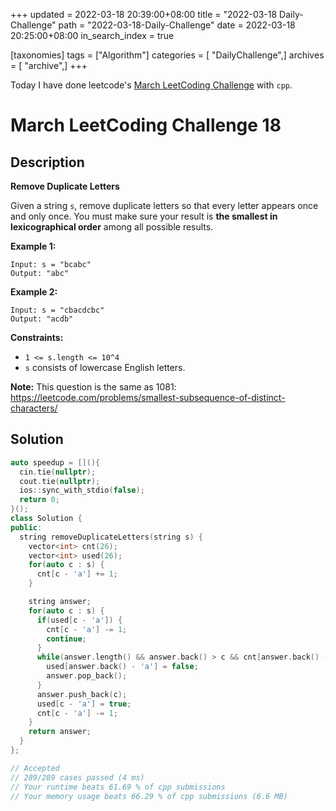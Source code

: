 +++
updated = 2022-03-18 20:39:00+08:00
title = "2022-03-18 Daily-Challenge"
path = "2022-03-18-Daily-Challenge"
date = 2022-03-18 20:25:00+08:00
in_search_index = true

[taxonomies]
tags = ["Algorithm"]
categories = [ "DailyChallenge",]
archives = [ "archive",]
+++

Today I have done leetcode's [March LeetCoding Challenge](https://leetcode.com/problems/remove-duplicate-letters/) with `cpp`.

<!-- more -->

# March LeetCoding Challenge 18

## Description

**Remove Duplicate Letters**

Given a string `s`, remove duplicate letters so that every letter appears once and only once. You must make sure your result is **the smallest in lexicographical order** among all possible results.

 

**Example 1:**

```
Input: s = "bcabc"
Output: "abc"
```

**Example 2:**

```
Input: s = "cbacdcbc"
Output: "acdb"
```

 

**Constraints:**

- `1 <= s.length <= 10^4`
- `s` consists of lowercase English letters.

 

**Note:** This question is the same as 1081: https://leetcode.com/problems/smallest-subsequence-of-distinct-characters/

## Solution

``` cpp
auto speedup = [](){
  cin.tie(nullptr);
  cout.tie(nullptr);
  ios::sync_with_stdio(false);
  return 0;
}();
class Solution {
public:
  string removeDuplicateLetters(string s) {
    vector<int> cnt(26);
    vector<int> used(26);
    for(auto c : s) {
      cnt[c - 'a'] += 1;
    }

    string answer;
    for(auto c : s) {
      if(used[c - 'a']) {
        cnt[c - 'a'] -= 1;
        continue;
      }
      while(answer.length() && answer.back() > c && cnt[answer.back() - 'a']) {
        used[answer.back() - 'a'] = false;
        answer.pop_back();
      }
      answer.push_back(c);
      used[c - 'a'] = true;
      cnt[c - 'a'] -= 1;
    }
    return answer;
  }
};

// Accepted
// 289/289 cases passed (4 ms)
// Your runtime beats 61.69 % of cpp submissions
// Your memory usage beats 66.29 % of cpp submissions (6.6 MB)
```
